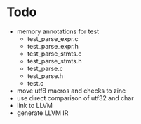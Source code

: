 # Todo
* memory annotations for test
  * test_parse_expr.c
  * test_parse_expr.h
  * test_parse_stmts.c
  * test_parse_stmts.h
  * test_parse.c
  * test_parse.h
  * test.c
* move utf8 macros and checks to zinc
* use direct comparison of utf32 and char
* link to LLVM
* generate LLVM IR